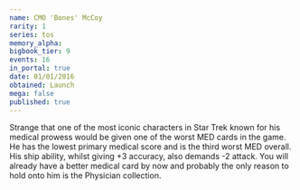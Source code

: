 ```yaml
---
name: CMO 'Bones' McCoy
rarity: 1
series: tos
memory_alpha:
bigbook_tier: 9
events: 16
in_portal: true
date: 01/01/2016
obtained: Launch
mega: false
published: true
---
```


Strange that one of the most iconic characters in Star Trek known for his medical prowess would be given one of the worst MED cards in the game. He has the lowest primary medical score and is the third worst MED overall. His ship ability, whilst giving +3 accuracy, also demands -2 attack. You will already have a better medical card by now and probably the only reason to hold onto him is the Physician collection.
